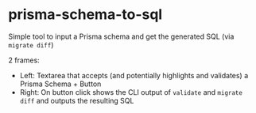 # prisma-schema-to-sql
Simple tool to input a Prisma schema and get the generated SQL (via `migrate diff`)

2 frames:
- Left: Textarea that accepts (and potentially highlights and validates) a Prisma Schema + Button
- Right: On button click shows the CLI output of `validate` and `migrate diff` and outputs the resulting SQL
